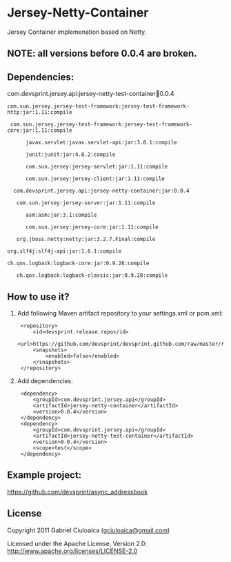 Jersey-Netty-Container
======================

Jersey Container implemenation based on Netty.

NOTE: all versions before 0.0.4 are broken.
-------------------------------------------


Dependencies:
-------------


   com.devsprint.jersey.api:jersey-netty-test-container:jar:0.0.4

    com.sun.jersey.jersey-test-framework:jersey-test-framework-http:jar:1.11:compile

     com.sun.jersey.jersey-test-framework:jersey-test-framework-core:jar:1.11:compile

          javax.servlet:javax.servlet-api:jar:3.0.1:compile

          junit:junit:jar:4.8.2:compile

          com.sun.jersey:jersey-servlet:jar:1.11:compile

          com.sun.jersey:jersey-client:jar:1.11:compile

      com.devsprint.jersey.api:jersey-netty-container:jar:0.0.4

       com.sun.jersey:jersey-server:jar:1.11:compile

          asm:asm:jar:3.1:compile

          com.sun.jersey:jersey-core:jar:1.11:compile

       org.jboss.netty:netty:jar:3.2.7.Final:compile

    org.slf4j:slf4j-api:jar:1.6.1:compile

    ch.qos.logback:logback-core:jar:0.9.28:compile

       ch.qos.logback:logback-classic:jar:0.9.28:compile



How to use it?
--------------

1. Add following Maven artifact repository to your settings.xml or pom.xml:
		
		<repository>
			<id>devsprint.release.repo</id>
			<url>https://github.com/devsprint/devsprint.github.com/raw/master/releases/</url>
			<snapshots>
				<enabled>false</enabled>
			</snapshots>
		</repository>

2. Add dependencies:

		<dependency>
			<groupId>com.devsprint.jersey.api</groupId>
			<artifactId>jersey-netty-container</artifactId>
			<version>0.0.4</version>
		</dependency>
		<dependency>
			<groupId>com.devsprint.jersey.api</groupId>
			<artifactId>jersey-netty-test-container</artifactId>
			<version>0.0.4</version>
			<scope>test</scope>
		</dependency>

Example project:
----------------

https://github.com/devsprint/async_addressbook


License
---------------------

Copyright 2011 Gabriel Ciuloaica (gciuloaica@gmail.com)

Licensed under the Apache License, Version 2.0: http://www.apache.org/licenses/LICENSE-2.0
